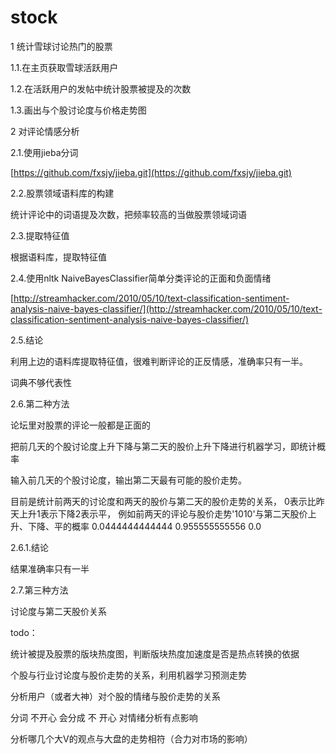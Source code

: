 stock
=====

1 统计雪球讨论热门的股票

1.1.在主页获取雪球活跃用户

1.2.在活跃用户的发帖中统计股票被提及的次数

1.3.画出与个股讨论度与价格走势图

2 对评论情感分析

2.1.使用jieba分词

[https://github.com/fxsjy/jieba.git](https://github.com/fxsjy/jieba.git)

2.2.股票领域语料库的构建

统计评论中的词语提及次数，把频率较高的当做股票领域词语

2.3.提取特征值

根据语料库，提取特征值

2.4.使用nltk NaiveBayesClassifier简单分类评论的正面和负面情绪 

[http://streamhacker.com/2010/05/10/text-classification-sentiment-analysis-naive-bayes-classifier/](http://streamhacker.com/2010/05/10/text-classification-sentiment-analysis-naive-bayes-classifier/)

2.5.结论

利用上边的语料库提取特征值，很难判断评论的正反情感，准确率只有一半。

词典不够代表性

2.6.第二种方法

论坛里对股票的评论一般都是正面的

把前几天的个股讨论度上升下降与第二天的股价上升下降进行机器学习，即统计概率

输入前几天的个股讨论度，输出第二天最有可能的股价走势。

目前是统计前两天的讨论度和两天的股价与第二天的股价走势的关系，
0表示比昨天上升1表示下降2表示平，
例如前两天的评论与股价走势'1010'与第二天股价上升、下降、平的概率 0.0444444444444 0.955555555556 0.0

2.6.1.结论

结果准确率只有一半

2.7.第三种方法

讨论度与第二天股价关系

todo：

统计被提及股票的版块热度图，判断版块热度加速度是否是热点转换的依据

个股与行业讨论度与股价走势的关系，利用机器学习预测走势

分析用户（或者大神）对个股的情绪与股价走势的关系

分词 不开心 会分成 不 开心 对情绪分析有点影响

分析哪几个大V的观点与大盘的走势相符（合力对市场的影响）


